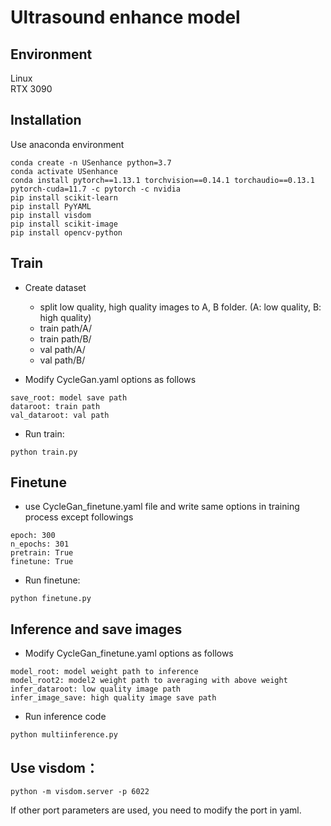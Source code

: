 # Ultrasound enhance model

## Environment
Linux         
RTX 3090

## Installation
Use anaconda environment
```
conda create -n USenhance python=3.7
conda activate USenhance
conda install pytorch==1.13.1 torchvision==0.14.1 torchaudio==0.13.1 pytorch-cuda=11.7 -c pytorch -c nvidia
pip install scikit-learn
pip install PyYAML
pip install visdom
pip install scikit-image
pip install opencv-python
```

## Train
- Create dataset 
   -  split low quality, high quality images to A, B folder. (A: low quality, B: high quality)
   -  train path/A/
   -  train path/B/
   -  val path/A/
   -  val path/B/ 

- Modify CycleGan.yaml options as follows
```
save_root: model save path
dataroot: train path
val_dataroot: val path
```
- Run train:
 ```
python train.py
```
## Finetune
- use CycleGan_finetune.yaml file and write same options in training process except followings

```
epoch: 300
n_epochs: 301
pretrain: True
finetune: True
```
- Run finetune:
```
python finetune.py
```



## Inference and save images

- Modify CycleGan_finetune.yaml options as follows
```
model_root: model weight path to inference
model_root2: model2 weight path to averaging with above weight
infer_dataroot: low quality image path
infer_image_save: high quality image save path
```
- Run inference code
```
python multiinference.py
```
 
## Use visdom：
```
python -m visdom.server -p 6022
```
If other port parameters are used, you need to modify the port in yaml.

